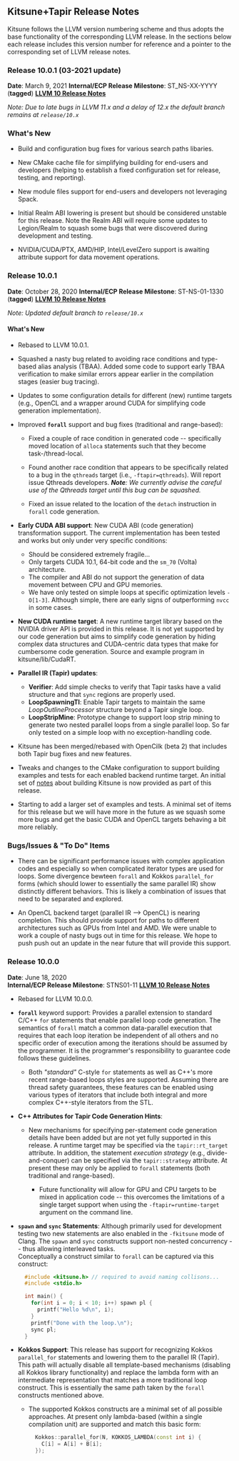 ## Kitsune+Tapir Release Notes

Kitsune follows the LLVM version numbering scheme and thus adopts the base
functionality of the corresponding LLVM release.  In the sections below each
release includes this version number for reference and a pointer to the corresponding 
set of LLVM release notes.



### Release 10.0.1 (03-2021 update)

__Date__: March 9, 2021 
__Internal/ECP Release Milestone__: ST_NS-XX-YYYY (__tagged__)
[__LLVM 10 Release Notes__](https://releases.llvm.org/10.0.0/docs/ReleaseNotes.html)


*Note: Due to late bugs in LLVM 11.x and a delay of 12.x the default branch remains at ``release/10.x``*

### What's New

  * Build and configuration bug fixes for various search paths libaries. 

  * New CMake cache file for simplifying building for end-users and developers (helping to establish a fixed configuration set for release, testing, and reporting). 

  * New module files support for end-users and developers not leveraging Spack. 

  * Initial Realm ABI lowering is present but should be considered unstable for this release.  Note the Realm ABI will require some updates to Legion/Realm to squash some bugs that were discovered during development and testing. 

  * NVIDIA/CUDA/PTX, AMD/HIP, Intel/LevelZero support is awaiting attribute support for data movement operations.  


### Release 10.0.1 

__Date__: October 28, 2020
__Internal/ECP Release Milestone__: ST-NS-01-1330 (__tagged__)
[__LLVM 10 Release Notes__](https://releases.llvm.org/10.0.0/docs/ReleaseNotes.html)

*Note: Updated default branch to ``release/10.x``*

#### What's New

* Rebased to LLVM 10.0.1.

* Squashed a nasty bug related to avoiding race conditions and type-based alias analysis 
  (TBAA). Added some code to support early TBAA verification to make similar errors appear 
  earlier in the compilation stages (easier bug tracing).

* Updates to some configuration details for different (new) runtime targets (e.g., OpenCL 
  and a wrapper around CUDA for simplifying code generation implementation).

* Improved __``forall``__ support and bug fixes (traditional and range-based):

  * Fixed a couple of race condition in generated code -- specifically moved
    location of ``alloca`` statements such that they become task-/thread-local.

  * Found another race condition that appears to be specifically related to a
    bug in the ``qthreads`` target (i.e., ``-ftapir=qthreads``). Will report issue
    Qthreads developers.  *__Note__: We currently advise the careful use of
    the Qthreads target until this bug can be squashed.*

  * Fixed an issue related to the location of the ``detach`` instruction in ``forall``
    code generation.

* __Early CUDA ABI support__: New CUDA ABI (code generation) transformation
  support.  The current implementation has been tested and works but only under
  very specific conditions:
  * Should be considered extremely fragile...
  * Only targets CUDA 10.1, 64-bit code and the ``sm_70`` (Volta) architecture.
  * The compiler and ABI do not support the generation of data movement between
    CPU and GPU memories.
  * We have only tested on simple loops at specific optimization levels ``-O[1-3]``.
    Although simple, there are early signs of outperforming ``nvcc`` in some cases.

* __New CUDA runtime target__: A new runtime target library based on the NVIDIA
  driver API is provided in this release.  It is not yet supported by our code
  generation but aims to simplify code generation by hiding complex data structures
  and CUDA-centric data types that make for cumbersome code generation. Source
  and example program in kitsune/lib/CudaRT. 

* __Parallel IR (Tapir) updates__:  
  * __Verifier__: Add simple checks to verify that Tapir tasks have a valid
    structure and that ``sync`` regions are properly used.
  * __LoopSpawningTI__: Enable Tapir targets to maintain the same
    *LoopOutlineProcessor* structure beyond a Tapir single loop.
  * __LoopStripMine__: Prototype change to support loop strip mining to generate
    two nested parallel loops from a single parallel loop.  So far only tested on
    a simple loop with no exception-handling code.

* Kitsune has been merged/rebased with OpenCilk (beta 2) that includes both
  Tapir bug fixes and new features.

* Tweaks and changes to the CMake configuration to support building examples and
  tests for each enabled backend runtime target.  An initial set of [notes](building.md) about
  building Kitsune is now provided as part of this release.

* Starting to add a larger set of examples and tests.  A minimal set of items for
  this release but we will have more in the future as we squash some more bugs and
  get the basic CUDA and OpenCL targets behaving a bit more reliably.

### Bugs/Issues & "To Do" Items

* There can be significant performance issues with complex application codes and
  especially so when complicated iterator types are used for loops.  Some divergence
  bewteen ``forall`` and Kokkos ``parallel_for`` forms (which should lower to
  essentially the same parallel IR) show distinctly different behaviors.  This is
  likely a combination of issues that need to be separated and explored.

* An OpenCL backend target (parallel IR --> OpenCL) is nearing completion.  This
  should provide support for paths to different architectures such as GPUs from
  Intel and AMD.  We were unable to work a couple of nasty bugs out in time for
  this release.  We hope to push push out an update in the near future that will
  provide this support.

### Release 10.0.0

__Date__: June 18, 2020  
__Internal/ECP Release Milestone__: STNS01-11
[__LLVM 10 Release Notes__](https://releases.llvm.org/10.0.0/docs/ReleaseNotes.html)

* Rebased for LLVM 10.0.0. 

* __``forall``__ keyword support: Provides a parallel extension to standard C/C++
  ``for`` statements that enable parallel loop code generation.  The semantics of
  ``forall`` match a common data-parallel execution that requires that each loop
  iteration be independent of all others and no specific order of execution among
  the iterations should be assumed by the programmer.  It is the programmer's  responsibility to guarantee code follows these guidelines.

  * Both *"standard"* C-style ``for`` statements as well as C++'s more recent
    range-based loops styles are supported.  Assuming there are thread safety
    guarantees, these features can be enabled using various types of iterators
    that include both integral and more complex C++-style iterators from the
    STL.  

* __C++ Attributes for Tapir Code Generation Hints__:

  * New mechanisms for specifying per-statement code generation details have been
    added but are not yet fully supported in this release.  A runtime target may be
    specified via the ``tapir::rt_target`` attribute.  In addition, the statement
    *execution strategy* (e.g., divide-and-conquer) can be specified via the
    ``tapir::strategy`` attribute.  At present these may only be applied to ``forall``
    statements (both traditional and range-based).

    * Future functionality will allow for GPU and CPU targets to be mixed in
      application code -- this overcomes the limitations of a single target support
      when using the ``-ftapir=runtime-target`` argument on the command line.  

* __``spawn`` and ``sync`` Statements__:
  Although primarily used for development testing two new statements are also
  enabled in the ``-fkitsune`` mode of Clang.  The ``spawn`` and ``sync``
  constructs support non-nested concurrency -- thus allowing interleaved tasks.  
  Conceptually a construct similar to ``forall`` can be captured via this
  construct:

  ```c++
    #include <kitsune.h> // required to avoid naming collisons...
    #include <stdio.h>

    int main() {
      for(int i = 0; i < 10; i++) spawn pl {
        printf("Hello %d\n", i);
      }
      printf("Done with the loop.\n");
      sync pl;
    }
    ```

* __Kokkos Support__: This release has support for recognizing Kokkos ``parallel_for``
  statements and lowering them to the parallel IR (Tapir). This path will actually
  disable all template-based mechanisms (disabling all Kokkos library functionality)
  and replace the lambda form with an intermediate representation that matches a
  more traditional loop construct.  This is essentially the same path taken by
  the ``forall`` constructs mentioned above.

  * The supported Kokkos constructs are a minimal set of all possible approaches.
    At present only lambda-based (within a single compilation unit) are supported
    and match this basic form:

    ```c++
      Kokkos::parallel_for(N, KOKKOS_LAMBDA(const int i) {
        C[i] = A[i] + B[i];
      });
    ```
